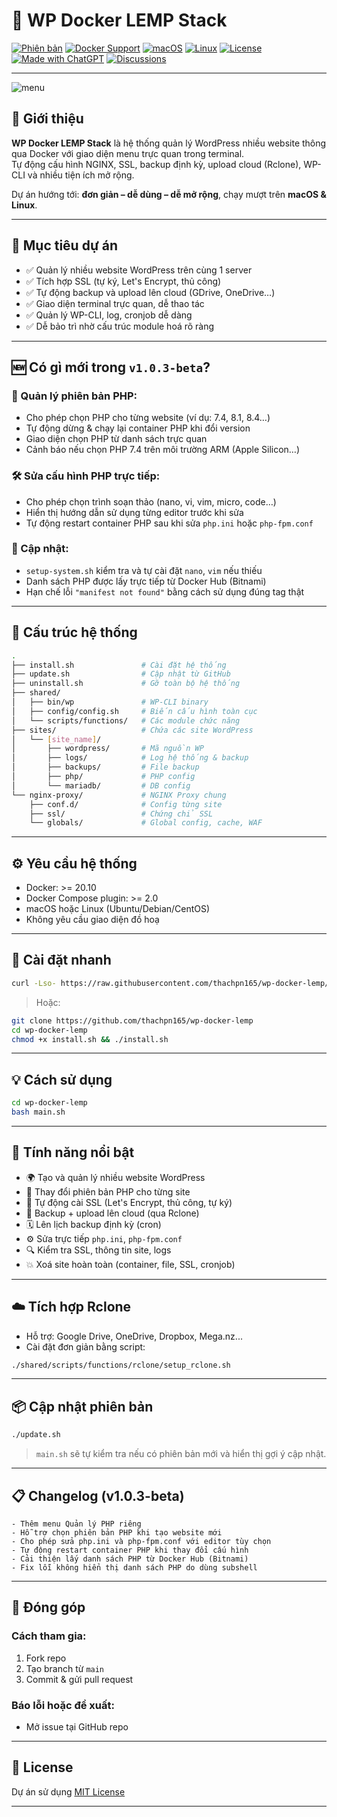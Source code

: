 
# 🚀 WP Docker LEMP Stack

[![Phiên bản](https://img.shields.io/badge/version-v1.0.3--beta-blue)](https://github.com/thachpn165/wp-lemp-docker/releases)
[![Docker Support](https://img.shields.io/badge/Docker-ready-blue?logo=docker)](https://www.docker.com/)
[![macOS](https://img.shields.io/badge/macOS-supported-blue?logo=apple)](https://github.com/thachpn165/wp-docker-lemp)
[![Linux](https://img.shields.io/badge/Linux-supported-success?logo=linux)](https://github.com/thachpn165/wp-docker-lemp)
[![License](https://img.shields.io/github/license/thachpn165/wp-docker-lemp)](./LICENSE)
[![Made with ChatGPT](https://img.shields.io/badge/made%20with-ChatGPT-teal)](https://github.com/thachpn165/wp-lemp-docker/)
[![Discussions](https://img.shields.io/badge/💬%20Thảo%20luận%20trên%20GitHub-blue?logo=github)](https://github.com/thachpn165/wp-docker-lemp/discussions)

---

![menu](https://raw.githubusercontent.com/thachpn165/wp-docker-lemp/refs/heads/main/menu-screenshot.png)

## 📝 Giới thiệu

**WP Docker LEMP Stack** là hệ thống quản lý WordPress nhiều website thông qua Docker với giao diện menu trực quan trong terminal.  
Tự động cấu hình NGINX, SSL, backup định kỳ, upload cloud (Rclone), WP-CLI và nhiều tiện ích mở rộng.

Dự án hướng tới: **đơn giản – dễ dùng – dễ mở rộng**, chạy mượt trên **macOS & Linux**.

---

## 🌟 Mục tiêu dự án

- ✅ Quản lý nhiều website WordPress trên cùng 1 server
- ✅ Tích hợp SSL (tự ký, Let's Encrypt, thủ công)
- ✅ Tự động backup và upload lên cloud (GDrive, OneDrive…)
- ✅ Giao diện terminal trực quan, dễ thao tác
- ✅ Quản lý WP-CLI, log, cronjob dễ dàng
- ✅ Dễ bảo trì nhờ cấu trúc module hoá rõ ràng

---

## 🆕 Có gì mới trong `v1.0.3-beta`?

### 🐘 Quản lý phiên bản PHP:
- Cho phép chọn PHP cho từng website (ví dụ: 7.4, 8.1, 8.4…)
- Tự động dừng & chạy lại container PHP khi đổi version
- Giao diện chọn PHP từ danh sách trực quan
- Cảnh báo nếu chọn PHP 7.4 trên môi trường ARM (Apple Silicon…)

### 🛠️ Sửa cấu hình PHP trực tiếp:
- Cho phép chọn trình soạn thảo (nano, vi, vim, micro, code…)
- Hiển thị hướng dẫn sử dụng từng editor trước khi sửa
- Tự động restart container PHP sau khi sửa `php.ini` hoặc `php-fpm.conf`

### 🔧 Cập nhật:
- `setup-system.sh` kiểm tra và tự cài đặt `nano`, `vim` nếu thiếu
- Danh sách PHP được lấy trực tiếp từ Docker Hub (Bitnami)
- Hạn chế lỗi `"manifest not found"` bằng cách sử dụng đúng tag thật

---

## 🧱 Cấu trúc hệ thống

```bash
.
├── install.sh               # Cài đặt hệ thống
├── update.sh                # Cập nhật từ GitHub
├── uninstall.sh             # Gỡ toàn bộ hệ thống
├── shared/
│   ├── bin/wp               # WP-CLI binary
│   ├── config/config.sh     # Biến cấu hình toàn cục
│   └── scripts/functions/   # Các module chức năng
├── sites/                   # Chứa các site WordPress
│   └── [site_name]/
│       ├── wordpress/       # Mã nguồn WP
│       ├── logs/            # Log hệ thống & backup
│       ├── backups/         # File backup
│       ├── php/             # PHP config
│       └── mariadb/         # DB config
└── nginx-proxy/             # NGINX Proxy chung
    ├── conf.d/              # Config từng site
    ├── ssl/                 # Chứng chỉ SSL
    └── globals/             # Global config, cache, WAF
```

---

## ⚙️ Yêu cầu hệ thống

- Docker: >= 20.10
- Docker Compose plugin: >= 2.0
- macOS hoặc Linux (Ubuntu/Debian/CentOS)
- Không yêu cầu giao diện đồ hoạ

---

## 🚀 Cài đặt nhanh

```bash
curl -Lso- https://raw.githubusercontent.com/thachpn165/wp-docker-lemp/main/install.sh | bash
```

> Hoặc:

```bash
git clone https://github.com/thachpn165/wp-docker-lemp
cd wp-docker-lemp
chmod +x install.sh && ./install.sh
```

---

## 💡 Cách sử dụng

```bash
cd wp-docker-lemp
bash main.sh
```

---

## 🔧 Tính năng nổi bật

- 🌍 Tạo và quản lý nhiều website WordPress
- 🔀 Thay đổi phiên bản PHP cho từng site
- 🔐 Tự động cài SSL (Let's Encrypt, thủ công, tự ký)
- 🔁 Backup + upload lên cloud (qua Rclone)
- 🗓 Lên lịch backup định kỳ (cron)
- ⚙️ Sửa trực tiếp `php.ini`, `php-fpm.conf`
- 🔍 Kiểm tra SSL, thông tin site, logs
- 💥 Xoá site hoàn toàn (container, file, SSL, cronjob)

---

## ☁️ Tích hợp Rclone

- Hỗ trợ: Google Drive, OneDrive, Dropbox, Mega.nz...
- Cài đặt đơn giản bằng script:

```bash
./shared/scripts/functions/rclone/setup_rclone.sh
```

---

## 📦 Cập nhật phiên bản

```bash
./update.sh
```

> `main.sh` sẽ tự kiểm tra nếu có phiên bản mới và hiển thị gợi ý cập nhật.

---

## 📋 Changelog (v1.0.3-beta)

```text
- Thêm menu Quản lý PHP riêng
- Hỗ trợ chọn phiên bản PHP khi tạo website mới
- Cho phép sửa php.ini và php-fpm.conf với editor tùy chọn
- Tự động restart container PHP khi thay đổi cấu hình
- Cải thiện lấy danh sách PHP từ Docker Hub (Bitnami)
- Fix lỗi không hiển thị danh sách PHP do dùng subshell
```

---

## 🤝 Đóng góp

### Cách tham gia:
1. Fork repo
2. Tạo branch từ `main`
3. Commit & gửi pull request

### Báo lỗi hoặc đề xuất:
- Mở issue tại GitHub repo

---

## 📃 License

Dự án sử dụng [MIT License](./LICENSE)

---
